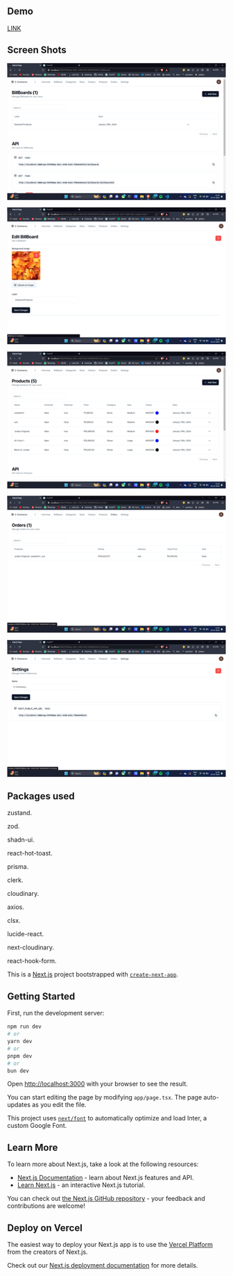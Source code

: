 ## Demo 

[LINK](https://ecommerce-admin-sage-five.vercel.app/)


## Screen Shots

![Image not found](<https://github.com/anishredddy/ecommerce-admin/blob/main/ScreenShots/Screenshot%20(62).png>)

![Image not found](<https://github.com/anishredddy/ecommerce-admin/blob/main/ScreenShots/Screenshot%20(63).png>)

![Image not found](<https://github.com/anishredddy/ecommerce-admin/blob/main/ScreenShots/Screenshot%20(64).png>)

![Image not found](<https://github.com/anishredddy/ecommerce-admin/blob/main/ScreenShots/Screenshot%20(65).png>)

![Image not found](<https://github.com/anishredddy/ecommerce-admin/blob/main/ScreenShots/Screenshot%20(66).png>)

## Packages used

zustand.

zod.

shadn-ui.

react-hot-toast.

prisma.

clerk.

cloudinary.

axios.

clsx.

lucide-react.

next-cloudinary.

react-hook-form.

This is a [Next.js](https://nextjs.org/) project bootstrapped with [`create-next-app`](https://github.com/vercel/next.js/tree/canary/packages/create-next-app).

## Getting Started

First, run the development server:

```bash
npm run dev
# or
yarn dev
# or
pnpm dev
# or
bun dev
```

Open [http://localhost:3000](http://localhost:3000) with your browser to see the result.

You can start editing the page by modifying `app/page.tsx`. The page auto-updates as you edit the file.

This project uses [`next/font`](https://nextjs.org/docs/basic-features/font-optimization) to automatically optimize and load Inter, a custom Google Font.

## Learn More

To learn more about Next.js, take a look at the following resources:

- [Next.js Documentation](https://nextjs.org/docs) - learn about Next.js features and API.
- [Learn Next.js](https://nextjs.org/learn) - an interactive Next.js tutorial.

You can check out [the Next.js GitHub repository](https://github.com/vercel/next.js/) - your feedback and contributions are welcome!

## Deploy on Vercel

The easiest way to deploy your Next.js app is to use the [Vercel Platform](https://vercel.com/new?utm_medium=default-template&filter=next.js&utm_source=create-next-app&utm_campaign=create-next-app-readme) from the creators of Next.js.

Check out our [Next.js deployment documentation](https://nextjs.org/docs/deployment) for more details.
